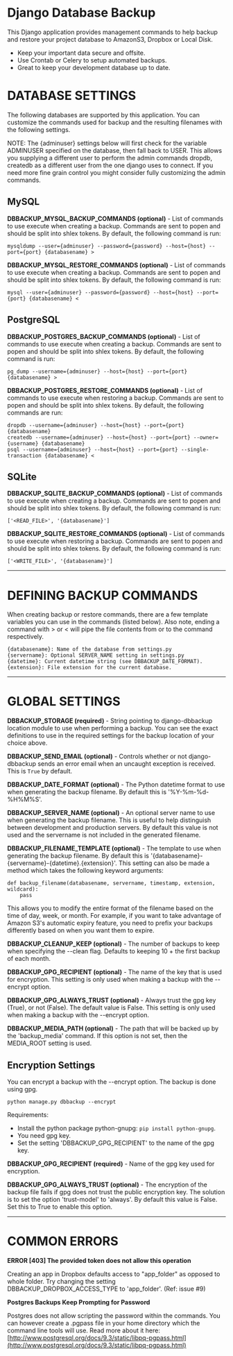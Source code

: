 # Django Database Backup #

This Django application provides management commands to help backup and
restore your project database to AmazonS3, Dropbox or Local Disk.

* Keep your important data secure and offsite.
* Use Crontab or Celery to setup automated backups.
* Great to keep your development database up to date.


# DATABASE SETTINGS #

The following databases are supported by this application. You can customize
the commands used for backup and the resulting filenames with the following
settings.

NOTE: The {adminuser} settings below will first check for the variable ADMINUSER
specified on the database, then fall back to USER. This allows you supplying a
different user to perform the admin commands dropdb, createdb as a different
user from the one django uses to connect.  If you need more fine grain control
you might consider fully customizing the admin commands.

## MySQL ##

**DBBACKUP_MYSQL_BACKUP_COMMANDS (optional)** -
   List of commands to use execute when creating a backup. Commands are sent
   to popen and should be split into shlex tokens. By default, the following
   command is run:

    mysqldump --user={adminuser} --password={password} --host={host} --port={port} {databasename} >

**DBBACKUP_MYSQL_RESTORE_COMMANDS (optional)** -
   List of commands to use execute when creating a backup. Commands are sent
   to popen and should be split into shlex tokens. By default, the following
   command is run:

    mysql --user={adminuser} --password={password} --host={host} --port={port} {databasename} <


## PostgreSQL ##

**DBBACKUP_POSTGRES_BACKUP_COMMANDS (optional)** -
   List of commands to use execute when creating a backup. Commands are sent
   to popen and should be split into shlex tokens. By default, the following
   command is run:

    pg_dump --username={adminuser} --host={host} --port={port} {databasename} >

**DBBACKUP_POSTGRES_RESTORE_COMMANDS (optional)** -
   List of commands to use execute when restoring a backup. Commands are sent
   to popen and should be split into shlex tokens. By default, the following
   commands are run:

    dropdb --username={adminuser} --host={host} --port={port} {databasename}
    createdb --username={adminuser} --host={host} --port={port} --owner={username} {databasename}
    psql --username={adminuser} --host={host} --port={port} --single-transaction {databasename} <


## SQLite ##

**DBBACKUP_SQLITE_BACKUP_COMMANDS (optional)** -
   List of commands to use execute when creating a backup. Commands are sent to
   popen and should be split into shlex tokens. By default, the following
   command is run:
   
    ['<READ_FILE>', '{databasename}']

**DBBACKUP_SQLITE_RESTORE_COMMANDS (optional)** -
   List of commands to use execute when restoring a backup. Commands are sent
   to popen and should be split into shlex tokens. By default, the following
   command is run:
   
    ['<WRITE_FILE>', '{databasename}']

------

# DEFINING BACKUP COMMANDS #

When creating backup or restore commands, there are a few template variables
you can use in the commands (listed below). Also note, ending a command with >
or < will pipe the file contents from or to the command respectively.

    {databasename}: Name of the database from settings.py
    {servername}: Optional SERVER_NAME setting in settings.py
    {datetime}: Current datetime string (see DBBACKUP_DATE_FORMAT).
    {extension}: File extension for the current database.

------

# GLOBAL SETTINGS #

**DBBACKUP_STORAGE (required)** -
   String pointing to django-dbbackup location module to use when performing a
   backup. You can see the exact definitions to use in the required settings
   for the backup location of your choice above.

**DBBACKUP_SEND_EMAIL (optional)** -
   Controls whether or not django-dbbackup sends an error email when an
   uncaught exception is received. This is ``True`` by default.

**DBBACKUP_DATE_FORMAT (optional)** -
   The Python datetime format to use when generating the backup filename. By
   default this is '%Y-%m-%d-%H%M%S'.

**DBBACKUP_SERVER_NAME (optional)** -
   An optional server name to use when generating the backup filename. This is
   useful to help distinguish between development and production servers. By
   default this value is not used and the servername is not included in the
   generated filename.

**DBBACKUP_FILENAME_TEMPLATE (optional)** -
   The template to use when generating the backup filename. By default this is
   '{databasename}-{servername}-{datetime}.{extension}'. This setting can
   also be made a method which takes the following keyword arguments:

    def backup_filename(databasename, servername, timestamp, extension, wildcard):
        pass

   This allows you to modify the entire format of the filename based on the
   time of day, week, or month.  For example, if you want to take advantage of
   Amazon S3's automatic expiry feature, you need to prefix your backups
   differently based on when you want them to expire.

**DBBACKUP_CLEANUP_KEEP (optional)** -
   The number of backups to keep when specifying the --clean flag. Defaults to
   keeping 10 + the first backup of each month.

**DBBACKUP_GPG_RECIPIENT (optional)** -
   The name of the key that is used for encryption. This setting is only used
   when making a backup with the --encrypt option.

**DBBACKUP_GPG_ALWAYS_TRUST (optional)** -
   Always trust the gpg key (True), or not (False). The default value is False.
   This setting is only used when making a backup with the --encrypt option.

**DBBACKUP_MEDIA_PATH (optional)** -
   The path that will be backed up by the 'backup_media' command. If this option
   is not set, then the MEDIA_ROOT setting is used.


## Encryption Settings ##

You can encrypt a backup with the --encrypt option. The backup is done using gpg.

    python manage.py dbbackup --encrypt

Requirements:

* Install the python package python-gnupg: `pip install python-gnupg`.
* You need gpg key.
* Set the setting 'DBBACKUP_GPG_RECIPIENT' to the name of the gpg key.

**DBBACKUP_GPG_RECIPIENT (required)** -
   Name of the gpg key used for encryption.

**DBBACKUP_GPG_ALWAYS_TRUST (optional)** -
   The encryption of the backup file fails if gpg does not trust the public
   encryption key. The solution is to set the option 'trust-model' to 'always'.
   By default this value is False.  Set this to True to enable this option.

------
    
# COMMON ERRORS #

**ERROR [403] The provided token does not allow this operation**

   Creating an app in Dropbox defaults access to "app_folder" as opposed
   to whole folder. Try changing the setting DBBACKUP_DROPBOX_ACCESS_TYPE
   to 'app_folder'. (Ref: issue #9)
    
**Postgres Backups Keep Prompting for Password**

   Postgres does not allow scripting the password within the commands.  You
   can however create a .pgpass file in your home directory which the command
   line tools will use.  Read more about it here: [http://www.postgresql.org/docs/9.3/static/libpq-pgpass.html](http://www.postgresql.org/docs/9.3/static/libpq-pgpass.html) 
    
    
    
    
